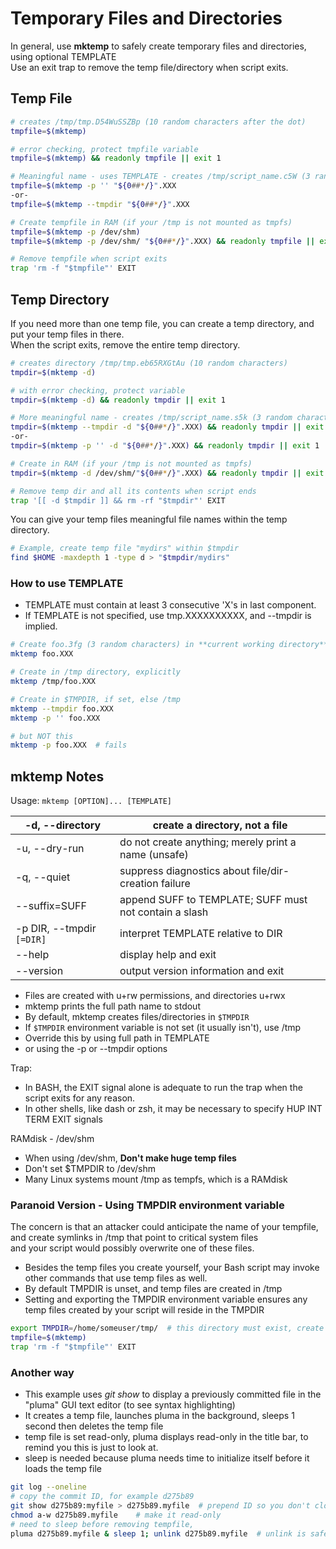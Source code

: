 # Temporary Files and Directories

In general, use **mktemp** to safely create temporary files and
directories, using optional TEMPLATE  
Use an exit trap to remove the temp file/directory when script exits.

## Temp File

```bash
# creates /tmp/tmp.D54WuSSZBp (10 random characters after the dot)
tmpfile=$(mktemp)

# error checking, protect tmpfile variable
tmpfile=$(mktemp) && readonly tmpfile || exit 1

# Meaningful name - uses TEMPLATE - creates /tmp/script_name.c5W (3 random characters)
tmpfile=$(mktemp -p '' "${0##*/}".XXX
-or-
tmpfile=$(mktemp --tmpdir "${0##*/}".XXX

# Create tempfile in RAM (if your /tmp is not mounted as tmpfs)
tmpfile=$(mktemp -p /dev/shm)
tmpfile=$(mktemp -p /dev/shm/ "${0##*/}".XXX) && readonly tmpfile || exit 1

# Remove tempfile when script exits
trap 'rm -f "$tmpfile"' EXIT
```

## Temp Directory

If you need more than one temp file, you can create a temp directory,
and put your temp files in there.  
When the script exits, remove the entire temp directory.

```bash
# creates directory /tmp/tmp.eb65RXGtAu (10 random characters)
tmpdir=$(mktemp -d)

# with error checking, protect variable
tmpdir=$(mktemp -d) && readonly tmpdir || exit 1

# More meaningful name - creates /tmp/script_name.s5k (3 random characters)
tmpdir=$(mktemp --tmpdir -d "${0##*/}".XXX) && readonly tmpdir || exit 1
-or-
tmpdir=$(mktemp -p '' -d "${0##*/}".XXX) && readonly tmpdir || exit 1

# Create in RAM (if your /tmp is not mounted as tmpfs)
tmpdir=$(mktemp -d /dev/shm/"${0##*/}".XXX) && readonly tmpdir || exit 1

# Remove temp dir and all its contents when script ends
trap '[[ -d $tmpdir ]] && rm -rf "$tmpdir"' EXIT
```

You can give your temp files meaningful file names within the temp directory.

```bash
# Example, create temp file "mydirs" within $tmpdir
find $HOME -maxdepth 1 -type d > "$tmpdir/mydirs"
```

### How to use TEMPLATE

- TEMPLATE must contain at least 3 consecutive 'X's in last component.
- If TEMPLATE is not specified, use tmp.XXXXXXXXXX, and --tmpdir is implied.


```bash
# Create foo.3fg (3 random characters) in **current working directory**. Probably **not** what you want.
mktemp foo.XXX   

# Create in /tmp directory, explicitly
mktemp /tmp/foo.XXX

# Create in $TMPDIR, if set, else /tmp
mktemp --tmpdir foo.XXX
mktemp -p '' foo.XXX

# but NOT this
mktemp -p foo.XXX  # fails
```

## mktemp Notes

Usage: `mktemp [OPTION]... [TEMPLATE]`

| -d, --directory           | create a directory, not a file                         |
|-------------------------- |--------------------------------------------------------|
| -u, --dry-run             | do not create anything; merely print a name (unsafe)   |
| -q, --quiet               | suppress diagnostics about file/dir-creation failure   |
| --suffix=SUFF             | append SUFF to TEMPLATE; SUFF must not contain a slash |
| -p DIR, --tmpdir `[=DIR]` | interpret TEMPLATE relative to DIR                     |
| --help                    | display help and exit                                  |
| --version                 | output version information and exit                    |

- Files are created with u+rw permissions, and directories u+rwx
- mktemp prints the full path name to stdout
- By default, mktemp creates files/directories in `$TMPDIR`
- If `$TMPDIR` environment variable is not set (it usually isn't), use /tmp
- Override this by using full path in TEMPLATE
- or using the -p or --tmpdir options

Trap:

- In BASH, the EXIT signal alone is adequate to run the trap when the script exits for any reason.
- In other shells, like dash or zsh, it may be necessary to specify HUP INT TERM EXIT signals

RAMdisk - /dev/shm

- When using /dev/shm, **Don't make huge temp files**
- Don't set \$TMPDIR to /dev/shm
- Many Linux systems mount /tmp as tempfs, which is a RAMdisk

### Paranoid Version - Using TMPDIR environment variable
The concern is that an attacker could anticipate the name of your
tempfile, and create symlinks in /tmp that point to critical system
files  
and your script would possibly overwrite one of these files.

- Besides the temp files you create yourself, your Bash script may
  invoke other commands that use temp files as well.
- By default TMPDIR is unset, and temp files are created in /tmp
- Setting and exporting the TMPDIR environment variable ensures any temp
  files created by your script will reside in the TMPDIR

```bash
export TMPDIR=/home/someuser/tmp/  # this directory must exist, create it if necessary
tmpfile=$(mktemp)
trap 'rm -f "$tmpfile"' EXIT
```

### Another way

- This example uses *git show* to display a previously committed file in
  the "pluma" GUI text editor (to see syntax highlighting)
- It creates a temp file, launches pluma in the background, sleeps 1
  second then deletes the temp file
- temp file is set read-only, pluma displays read-only in the title bar,
  to remind you this is just to look at.
- sleep is needed because pluma needs time to initialize itself before
  it loads the temp file

``` bash
git log --oneline
# copy the commit ID, for example d275b89
git show d275b89:myfile > d275b89.myfile  # prepend ID so you don't clobber the current myfile
chmod a-w d275b89.myfile    # make it read-only
# need to sleep before removing tempfile,
pluma d275b89.myfile & sleep 1; unlink d275b89.myfile  # unlink is safer than rm
```
